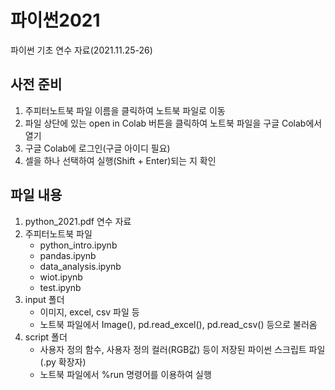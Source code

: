 # 파이썬2021

파이썬 기초 연수 자료(2021.11.25-26)

## 사전 준비

1. 주피터노트북 파일 이름을 클릭하여 노트북 파일로 이동
2. 파일 상단에 있는 open in Colab 버튼을 클릭하여 노트북 파일을 구글 Colab에서 열기
3. 구글 Colab에 로그인(구글 아이디 필요)
4. 셀을 하나 선택하여 실행(Shift + Enter)되는 지 확인

## 파일 내용

1. python_2021.pdf 연수 자료
2. 주피터노트북 파일
    - python_intro.ipynb
    - pandas.ipynb
    - data_analysis.ipynb
    - wiot.ipynb
    - test.ipynb
3. input 폴더
    - 이미지, excel, csv 파일 등
    - 노트북 파일에서 Image(), pd.read_excel(), pd.read_csv() 등으로 불러옴
4. script 폴더
    - 사용자 정의 함수, 사용자 정의 컬러(RGB값) 등이 저장된 파이썬 스크립트 파일(.py 확장자)
    - 노트북 파일에서 %run 명령어를 이용하여 실행
